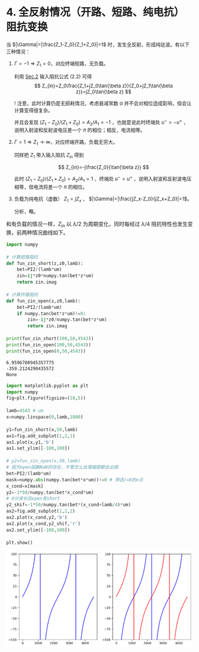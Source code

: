 # 4. 全反射情况（开路、短路、纯电抗）阻抗变换

<font size=2>

当 $|\Gamma|=|\frac{Z_1-Z_0}{Z_1+Z_0}|=1$ 时，发生全反射，形成纯驻波。有以下三种情况：

1. $\Gamma=-1\Rightarrow Z_1=0$，对应终端短路，无负载。

    利用 [Sec.2](2.md) 输入阻抗公式 $(2.2)$ 可得
    $$
    Z_{in}=Z_0\frac{Z_1+jZ_0\tan{\beta z}}{Z_0+jZ_1\tan{\beta z}}=jZ_0\tan{\beta z}
    $$

    ! 注意，此时计算仍是无损耗情况，考虑衰减常数 $\alpha$ 并不会对相位造成影响，但会让计算变得很复杂。

    并且会发现 $(Z_1-Z_0)/(Z_1+Z_0)=A_2/A_1=-1$ ，也就是说此时终端处 $u^-=-u^+$ ，说明入射波和反射波电压差一个 $\pi$ 的相位；相反，电流相等。

2. $\Gamma=1\Rightarrow Z_1\rightarrow\infty$，对应终端开路，负载无穷大。

    同样把 $Z_1$ 带入输入阻抗 $Z_{in}$ 得到

    $$
    Z_{in}=-j\frac{Z_0}{\tan{\beta z}}
    $$

    此时 $(Z_1-Z_0)/(Z_1+Z_0)=A_2/A_1=1$ ，终端处 $u^-=u^+$ ，说明入射波和反射波电压相等，但电流将差一个 $\pi$ 的相位。

3. 负载为纯电抗（虚数） $Z_1=jZ_x$ ， $|\Gamma|=|\frac{jZ_x-Z_0}{jZ_x+Z_0}|=1$。

    分析，略。
    
</font>
    
和有负载的情况一样，$Z_{in}$ 以 $\lambda/2$ 为周期变化，同时每经过 $\lambda/4$ 阻抗特性也发生变换，前两种情况曲线如下。

```py
import numpy

# 计算短路阻抗
def fun_zin_short(z,z0,lamb):
    bet=PI2/(lamb*um)
    zin=1j*z0*numpy.tan(bet*z*um)
    return zin.imag

# 计算开路阻抗
def fun_zin_open(z,z0,lamb):
    bet=PI2/(lamb*um)
    if numpy.tan(bet*z*um)!=0:
        zin=-1j*z0/numpy.tan(bet*z*um)
        return zin.imag

print(fun_zin_short(100,50,4543))
print(fun_zin_open(100,50,4543))
print(fun_zin_open(0,50,4543))
```
```
6.9596700945357775
-359.2124290435572
None
```
```py
import matplotlib.pyplot as plt
import numpy
fig=plt.figure(figsize=(10,5))

lamb=4543 # um
x=numpy.linspace(0,lamb,1000)

y1=fun_zin_short(x,50,lamb)
ax1=fig.add_subplot(1,2,1)
ax1.plot(x,y1,'b')
ax1.set_ylim([-100,100])

# y2=fun_zin_open(x,50,lamb)
# 因为open函数NaN的存在，不管怎么处理画图都会出错
bet=PI2/(lamb*um)
mask=numpy.abs(numpy.tan(bet*x*um))!=0 # 筛选/=0的x点
x_cond=x[mask]
y2=-1*50/numpy.tan(bet*x_cond*um)
# 4分波长后open变short
y2_shif=-1*50/numpy.tan(bet*(x_cond+lamb/4)*um)
ax2=fig.add_subplot(1,2,2)
ax2.plot(x_cond,y2,'b')
ax2.plot(x_cond,y2_shif,'r')
ax2.set_ylim([-100,100])

plt.show()
```
![Alt text](image/change-4-lamb.png)